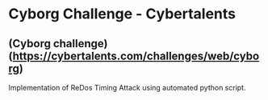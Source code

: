 # Cyborg Challenge - Cybertalents
## (Cyborg challenge)(https://cybertalents.com/challenges/web/cyborg)
Implementation of ReDos Timing Attack using automated python script.
